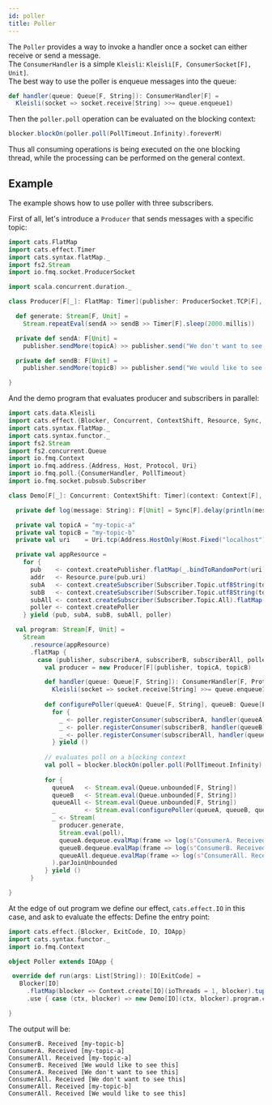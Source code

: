 ```yaml
---
id: poller
title: Poller
---
```


The `Poller` provides a way to invoke a handler once a socket can either receive or send a message.  
The `ConsumerHandler` is a simple `Kleisli`: `Kleisli[F, ConsumerSocket[F], Unit]`.   
The best way to use the poller is enqueue messages into the queue: 
```scala
def handler(queue: Queue[F, String]): ConsumerHandler[F] =
  Kleisli(socket => socket.receive[String] >>= queue.enqueue1)
```

Then the `poller.poll` operation can be evaluated on the blocking context:
```scala
blocker.blockOn(poller.poll(PollTimeout.Infinity).foreverM)
```

Thus all consuming operations is being executed on the one blocking thread, while the processing can be performed on the general context.  



## Example

The example shows how to use poller with three subscribers.

First of all, let's introduce a `Producer` that sends messages with a specific topic:

```scala mdoc:silent
import cats.FlatMap
import cats.effect.Timer
import cats.syntax.flatMap._
import fs2.Stream
import io.fmq.socket.ProducerSocket

import scala.concurrent.duration._

class Producer[F[_]: FlatMap: Timer](publisher: ProducerSocket.TCP[F], topicA: String, topicB: String) {

  def generate: Stream[F, Unit] =
    Stream.repeatEval(sendA >> sendB >> Timer[F].sleep(2000.millis))

  private def sendA: F[Unit] =
    publisher.sendMore(topicA) >> publisher.send("We don't want to see this")

  private def sendB: F[Unit] =
    publisher.sendMore(topicB) >> publisher.send("We would like to see this")

}
```

And the demo program that evaluates producer and subscribers in parallel:

```scala mdoc:silent
import cats.data.Kleisli
import cats.effect.{Blocker, Concurrent, ContextShift, Resource, Sync, Timer}
import cats.syntax.flatMap._
import cats.syntax.functor._
import fs2.Stream
import fs2.concurrent.Queue
import io.fmq.Context
import io.fmq.address.{Address, Host, Protocol, Uri}
import io.fmq.poll.{ConsumerHandler, PollTimeout}
import io.fmq.socket.pubsub.Subscriber

class Demo[F[_]: Concurrent: ContextShift: Timer](context: Context[F], blocker: Blocker) {

  private def log(message: String): F[Unit] = Sync[F].delay(println(message))

  private val topicA = "my-topic-a"
  private val topicB = "my-topic-b"
  private val uri    = Uri.tcp(Address.HostOnly(Host.Fixed("localhost")))

  private val appResource =
    for {
      pub    <- context.createPublisher.flatMap(_.bindToRandomPort(uri))
      addr   <- Resource.pure(pub.uri)
      subA   <- context.createSubscriber(Subscriber.Topic.utf8String(topicA)).flatMap(_.connect(addr))
      subB   <- context.createSubscriber(Subscriber.Topic.utf8String(topicB)).flatMap(_.connect(addr))
      subAll <- context.createSubscriber(Subscriber.Topic.All).flatMap(_.connect(addr))
      poller <- context.createPoller
    } yield (pub, subA, subB, subAll, poller)

  val program: Stream[F, Unit] =
    Stream
      .resource(appResource)
      .flatMap {
        case (publisher, subscriberA, subscriberB, subscriberAll, poller) =>
          val producer = new Producer[F](publisher, topicA, topicB)

          def handler(queue: Queue[F, String]): ConsumerHandler[F, Protocol.TCP, Address.Full] =
            Kleisli(socket => socket.receive[String] >>= queue.enqueue1)
          
          def configurePoller(queueA: Queue[F, String], queueB: Queue[F, String], queueAll: Queue[F, String]): F[Unit] =
            for {
              _ <- poller.registerConsumer(subscriberA, handler(queueA))
              _ <- poller.registerConsumer(subscriberB, handler(queueB))
              _ <- poller.registerConsumer(subscriberAll, handler(queueAll))
            } yield ()
          
          // evaluates poll on a blocking context
          val poll = blocker.blockOn(poller.poll(PollTimeout.Infinity).foreverM[Unit])
          
          for {
            queueA   <- Stream.eval(Queue.unbounded[F, String])
            queueB   <- Stream.eval(Queue.unbounded[F, String])
            queueAll <- Stream.eval(Queue.unbounded[F, String])
            _        <- Stream.eval(configurePoller(queueA, queueB, queueAll))
            _ <- Stream(
              producer.generate,
              Stream.eval(poll),
              queueA.dequeue.evalMap(frame => log(s"ConsumerA. Received $frame")),
              queueB.dequeue.evalMap(frame => log(s"ConsumerB. Received $frame")),
              queueAll.dequeue.evalMap(frame => log(s"ConsumerAll. Received $frame"))
            ).parJoinUnbounded
          } yield ()
      }

}
```

At the edge of out program we define our effect, `cats.effect.IO` in this case, and ask to evaluate the effects:
Define the entry point:

```scala mdoc:silent
import cats.effect.{Blocker, ExitCode, IO, IOApp}
import cats.syntax.functor._
import io.fmq.Context

object Poller extends IOApp {

 override def run(args: List[String]): IO[ExitCode] =
   Blocker[IO]
     .flatMap(blocker => Context.create[IO](ioThreads = 1, blocker).tupleRight(blocker))
     .use { case (ctx, blocker) => new Demo[IO](ctx, blocker).program.compile.drain.as(ExitCode.Success) }

}
```

The output will be:
```text
ConsumerB. Received [my-topic-b]
ConsumerA. Received [my-topic-a]
ConsumerAll. Received [my-topic-a]
ConsumerB. Received [We would like to see this]
ConsumerA. Received [We don't want to see this]
ConsumerAll. Received [We don't want to see this]
ConsumerAll. Received [my-topic-b]
ConsumerAll. Received [We would like to see this]
```